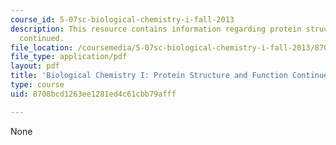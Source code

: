 ```yaml
---
course_id: 5-07sc-biological-chemistry-i-fall-2013
description: This resource contains information regarding protein structure and function
  continued.
file_location: /coursemedia/5-07sc-biological-chemistry-i-fall-2013/8708bcd1263ee1281ed4c61cbb79afff_MIT5_07SCF13_Lec4.pdf
file_type: application/pdf
layout: pdf
title: 'Biological Chemistry I: Protein Structure and Function Continued'
type: course
uid: 8708bcd1263ee1281ed4c61cbb79afff

---
```

None